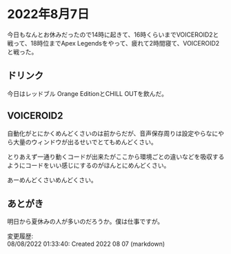 # 2022年8月7日

今日もなんとお休みだったので14時に起きて、16時くらいまでVOICEROID2と戦って、18時位までApex Legendsをやって、疲れて2時間寝て、VOICEROID2と戦った。

## ドリンク

今日はレッドブル Orange EditionとCHILL OUTを飲んだ。

## VOICEROID2

自動化がとにかくめんどくさいのは前からだが、音声保存周りは設定やらなにやら大量のウィンドウが出るせいでとてもめんどくさい。

とりあえず一通り動くコードが出来たがここから環境ごとの違いなどを吸収するようにコードをいい感じにするのがほんとにめんどくさい。

あーめんどくさいめんどくさい。

## あとがき

明日から夏休みの人が多いのだろうか。僕は仕事ですが。

変更履歴:  
08/08/2022 01:33:40: Created 2022 08 07 (markdown)  
